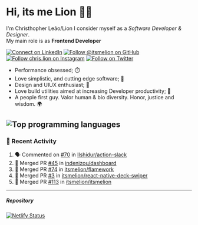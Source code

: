 # Hi, its me Lion 👋🦁

I'm Christhopher Leão/Lion
I consider myself as a _Software Developer & Designer_.<br/>My main role is as <b>Frontend Developer</b>
<br />

[![Connect on LinkedIn](https://img.shields.io/badge/--linkedin?label=LinkedIn&logo=LinkedIn&style=social)](https://www.linkedin.com/in/chrislion)
[![Follow @itsmelion on GitHub](https://img.shields.io/github/followers/itsmelion?label=follow%20%40itsmeLion&style=social)](https://github.com/itsmelion)
[![Follow chris.lion on Instagram](https://img.shields.io/badge/--instagram?label=@chris.lion&logo=Instagram&style=social)](https://instagram.com/chris.lion)
[![Follow on Twitter](https://img.shields.io/badge/--twitter?label=@ChrisLion_me&logo=Twitter&style=social)](https://twitter.com/chrislion_me)

- Performance obsessed; ⏱️
- Love simplistic, and cutting edge software; 📆
- Design and UIUX enthusiast; 🎨
- Love build utilities aimed at increasing Developer productivity; 🧰
- A people first guy. Valor human & bio diversity. Honor, justice and wisdom. 🌍

![Top programming languages](https://github-readme-stats.vercel.app/api/top-langs/?username=itsmelion&hide=php)
---
### 📰 Recent Activity

<!--START_SECTION:activity-->
1. 🗣 Commented on [#70](https://github.com//Ilshidur/action-slack/issues/70) in [Ilshidur/action-slack](https://github.com//Ilshidur/action-slack)
2. 🎉 Merged PR [#45](https://github.com//indenizou/dashboard/pull/45) in [indenizou/dashboard](https://github.com//indenizou/dashboard)
3. 🎉 Merged PR [#74](https://github.com//itsmelion/flamework/pull/74) in [itsmelion/flamework](https://github.com//itsmelion/flamework)
4. 🎉 Merged PR [#3](https://github.com//itsmelion/react-native-deck-swiper/pull/3) in [itsmelion/react-native-deck-swiper](https://github.com//itsmelion/react-native-deck-swiper)
5. 🎉 Merged PR [#113](https://github.com//itsmelion/itsmelion/pull/113) in [itsmelion/itsmelion](https://github.com//itsmelion/itsmelion)
<!--END_SECTION:activity-->

___

##### Repository
[![Netlify Status](https://api.netlify.com/api/v1/badges/9e2e6136-1ab9-42fc-8d4e-188512d5d841/deploy-status)](https://app.netlify.com/sites/lion-portfolio/deploys)
